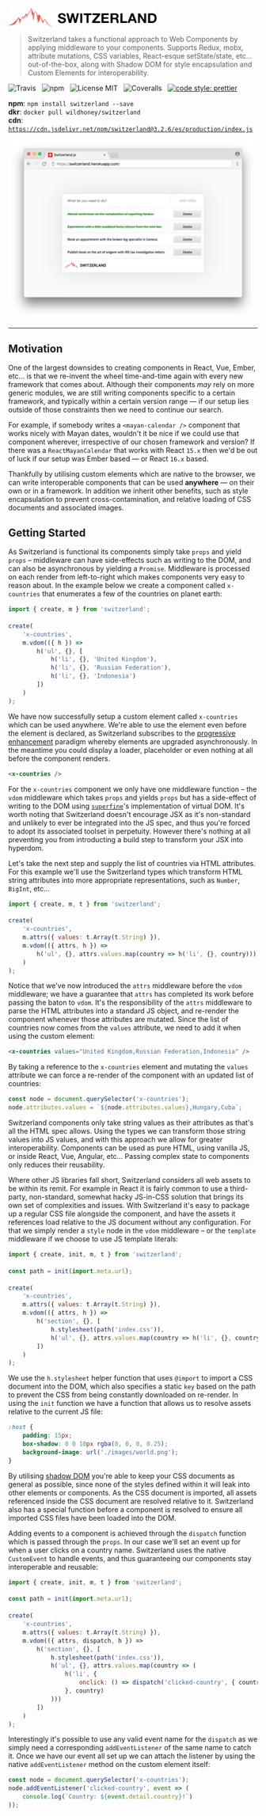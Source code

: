 <img src="media/logo.png" alt="Switzerland" width="300" />

> Switzerland takes a functional approach to Web Components by applying middleware to your components. Supports Redux, mobx, attribute mutations, CSS variables, React-esque setState/state, etc&hellip; out-of-the-box, along with Shadow DOM for style encapsulation and Custom Elements for interoperability.

![Travis](http://img.shields.io/travis/Wildhoney/Switzerland.svg?style=for-the-badge)
&nbsp;
![npm](http://img.shields.io/npm/v/switzerland.svg?style=for-the-badge)
&nbsp;
![License MIT](http://img.shields.io/badge/license-mit-lightgrey.svg?style=for-the-badge)
&nbsp;
![Coveralls](https://img.shields.io/coveralls/Wildhoney/Switzerland.svg?style=for-the-badge)
&nbsp;
[![code style: prettier](https://img.shields.io/badge/code_style-prettier-ff69b4.svg?style=for-the-badge)](https://github.com/prettier/prettier)

**npm**: `npm install switzerland --save`
<br />
**dkr**: `docker pull wildhoney/switzerland`
<br />
**cdn**: [`https://cdn.jsdelivr.net/npm/switzerland@3.2.6/es/production/index.js`](https://cdn.jsdelivr.net/npm/switzerland@3.2.6/es/production/index.js)

![Screenshot](media/screenshot.png)

---

## Motivation

One of the largest downsides to creating components in React, Vue, Ember, etc... is that we re-invent the wheel time-and-time again with every new framework that comes about. Although their components _may_ rely on more generic modules, we are still writing components specific to a certain framework, and typically within a certain version range &mdash; if our setup lies outside of those constraints then we need to continue our search.

For example, if somebody writes a `<mayan-calendar />` component that works nicely with Mayan dates, wouldn't it be nice if we could use that component wherever, irrespective of our chosen framework and version? If there was a `ReactMayanCalendar` that works with React `15.x` then we'd be out of luck if our setup was Ember based &mdash; or React `16.x` based.

Thankfully by utilising custom elements which are native to the browser, we can write interoperable components that can be used **anywhere** &mdash; on their own or in a framework. In addition we inherit other benefits, such as style encapsulation to prevent cross-contamination, and relative loading of CSS documents and associated images.

## Getting Started

As Switzerland is functional its components simply take `props` and yield `props` &ndash; middleware can have side-effects such as writing to the DOM, and can also be asynchronous by yielding a `Promise`. Middleware is processed on each render from left-to-right which makes components very easy to reason about. In the example below we create a component called `x-countries` that enumerates a few of the countries on planet earth:

```javascript
import { create, m } from 'switzerland';

create(
    'x-countries',
    m.vdom(({ h }) =>
        h('ul', {}, [
            h('li', {}, 'United Kingdom'),
            h('li', {}, 'Russian Federation'),
            h('li', {}, 'Indonesia')
        ])
    )
);
```

We have now successfully setup a custom element called `x-countries` which can be used anywhere. We're able to use the element even before the element is declared, as Switzerland subscribes to the [progressive enhancement](https://en.wikipedia.org/wiki/Progressive_enhancement) paradigm whereby elements are upgraded asynchronously. In the meantime you could display a loader, placeholder or even nothing at all before the component renders.

```html
<x-countries />
```

For the `x-countries` component we only have one middleware function &ndash; the `vdom` middleware which takes `props` and yields `props` but has a side-effect of writing to the DOM using [`superfine`](https://github.com/jorgebucaran/superfine)'s implementation of virtual DOM. It's worth noting that Switzerland doesn't encourage JSX as it's non-standard and unlikely to ever be integrated into the JS spec, and thus you're forced to adopt its associated toolset in perpetuity. However there's nothing at all preventing you from introducting a build step to transform your JSX into hyperdom.

Let's take the next step and supply the list of countries via HTML attributes. For this example we'll use the Switzerland types which transform HTML string attributes into more appropriate representations, such as `Number`, `BigInt`, etc...

```javascript
import { create, m, t } from 'switzerland';

create(
    'x-countries',
    m.attrs({ values: t.Array(t.String) }),
    m.vdom(({ attrs, h }) =>
        h('ul', {}, attrs.values.map(country => h('li', {}, country)))
    )
);
```

Notice that we've now introduced the `attrs` middleware before the `vdom` middleware; we have a guarantee that `attrs` has completed its work before passing the baton to `vdom`. It's the responsibility of the `attrs` middleware to parse the HTML attributes into a standard JS object, and re-render the component whenever those attributes are mutated. Since the list of countries now comes from the `values` attribute, we need to add it when using the custom element:

```html
<x-countries values="United Kingdom,Russian Federation,Indonesia" />
```

By taking a reference to the `x-countries` element and mutating the `values` attribute we can force a re-render of the component with an updated list of countries:

```javascript
const node = document.querySelector('x-countries');
node.attributes.values = `${node.attributes.values},Hungary,Cuba`;
```

Switzerland components only take string values as their attributes as that's all the HTML spec allows. Using the types we can transform those string values into JS values, and with this approach we allow for greater interoperability. Components can be used as pure HTML, using vanilla JS, or inside React, Vue, Angular, etc... Passing complex state to components only reduces their reusability.

Where other JS libraries fall short, Switzerland considers all web assets to be within its remit. For example in React it is fairly common to use a third-party, non-standard, somewhat hacky JS-in-CSS solution that brings its own set of complexities and issues. With Switzerland it's easy to package up a regular CSS file alongside the component, and have the assets it references load relative to the JS document without any configuration. For that we simply render a `style` node in the `vdom` middleware &ndash; or the `template` middleware if we choose to use JS template literals:

```javascript
import { create, init, m, t } from 'switzerland';

const path = init(import.meta.url);

create(
    'x-countries',
    m.attrs({ values: t.Array(t.String) }),
    m.vdom(({ attrs, h }) =>
        h('section', {}, [
            h.stylesheet(path('index.css')),
            h('ul', {}, attrs.values.map(country => h('li', {}, country)))
        ])
    )
);
```

We use the `h.stylesheet` helper function that uses `@import` to import a CSS document into the DOM, which also specifies a static `key` based on the path to prevent the CSS from being constantly downloaded on re-render. In using the `init` function we have a function that allows us to resolve assets relative to the current JS file:

```css
:host {
    padding: 15px;
    box-shadow: 0 0 10px rgba(0, 0, 0, 0.25);
    background-image: url('./images/world.png');
}
```

By utilising [shadow DOM](https://developer.mozilla.org/en-US/docs/Web/Web_Components/Using_shadow_DOM) you're able to keep your CSS documents as general as possible, since none of the styles defined within it will leak into other elements or components. As the CSS document is imported, all assets referenced inside the CSS document are resolved relative to it. Switzerland also has a special function before a component is resolved to ensure all imported CSS files have been loaded into the DOM.

Adding events to a component is achieved through the `dispatch` function which is passed through the `props`. In our case we'll set an event up for when a user clicks on a country name. Switzerland uses the native `CustomEvent` to handle events, and thus guaranteeing our components stay interoperable and reusable:

```javascript
import { create, init, m, t } from 'switzerland';

const path = init(import.meta.url);

create(
    'x-countries',
    m.attrs({ values: t.Array(t.String) }),
    m.vdom(({ attrs, dispatch, h }) =>
        h('section', {}, [
            h.stylesheet(path('index.css')),
            h('ul', {}, attrs.values.map(country => (
                h('li', {
                    onclick: () => dispatch('clicked-country', { country })
                }, country)
            )))
        ])
    )
);
```

Interestingly it's possible to use any valid event name for the `dispatch` as we simply need a corresponding `addEventListener` of the same name to catch it. Once we have our event all set up we can attach the listener by using the native `addEventListener` method on the custom element itself:

```javascript
const node = document.querySelector('x-countries');
node.addEventListener('clicked-country', event => (
    console.log(`Country: ${event.detail.country}!`)
));
```
